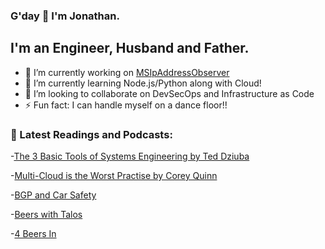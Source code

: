 ### G'day 👋 I'm Jonathan.

## I'm an Engineer, Husband and Father.

- 🔭 I’m currently working on [MSIpAddressObserver]
- 🌱 I’m currently learning Node.js/Python along with Cloud! 
- 👯 I’m looking to collaborate on DevSecOps and Infrastructure as Code
- ⚡ Fun fact: I can handle myself on a dance floor!!

[MSIpAddressObserver]: https://github.com/jonathanLynn/MSIpAddressObserver

### :memo: Latest Readings and Podcasts:

-[The 3 Basic Tools of Systems Engineering by Ted Dziuba](http://hermanradtke.com/teddziuba-archive/2010/12/the-3-basic-tools-of-systems-engineering.html)

-[Multi-Cloud is the Worst Practise by Corey Quinn](https://www.lastweekinaws.com/blog/multi-cloud-is-the-worst-practice/)

-[BGP and Car Safety](https://blog.ipspace.net/2019/12/bgp-and-car-safety.html)

-[Beers with Talos](https://talosintelligence.com/podcasts/shows/beers_with_talos)

-[4 Beers In](https://open.spotify.com/show/08S7YrBcYSRyw5ObNgjLe9)


